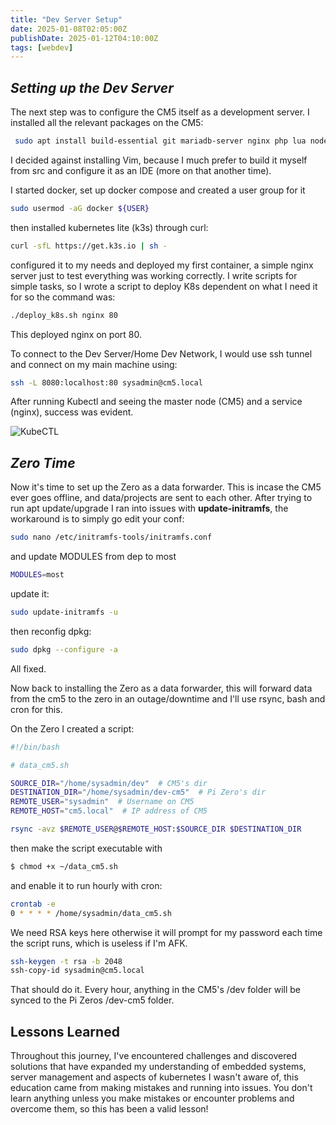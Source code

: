 ```yaml
---
title: "Dev Server Setup"
date: 2025-01-08T02:05:00Z
publishDate: 2025-01-12T04:10:00Z
tags: [webdev]
---
```


## *Setting up the Dev Server*

The next step was to configure the CM5 itself as a development server. I installed all the relevant packages on the CM5:
```sh
 sudo apt install build-essential git mariadb-server nginx php lua nodejs docker.io
```
I decided against installing Vim, because I much prefer to build it myself from src and configure it as an IDE (more on that another time).

I started docker, set up docker compose and created a user group for it
```sh
sudo usermod -aG docker ${USER} 
```

 then installed kubernetes lite (k3s) through curl: 

```sh
curl -sfL https://get.k3s.io | sh - 
```

configured it to my needs and deployed my first container, a simple nginx server just to test everything was working correctly. I write scripts for simple tasks, so I wrote a script to deploy K8s dependent on what I need it for so the command was:

```sh
./deploy_k8s.sh nginx 80
```

This deployed nginx on port 80.

To connect to the Dev Server/Home Dev Network, I would use ssh tunnel and connect on my main machine using:

```sh
ssh -L 8080:localhost:80 sysadmin@cm5.local
```

After running Kubectl and seeing the master node (CM5) and a service (nginx), success was evident.

![KubeCTL](/img/kubectl-running.jpeg)

## *Zero Time*

Now it's time to set up the Zero as a data forwarder. This is incase the CM5 ever goes offline, and data/projects are sent to each other. After trying to run apt update/upgrade I ran into issues with **update-initramfs**, the workaround is to simply go edit your conf:

```sh
sudo nano /etc/initramfs-tools/initramfs.conf
```

and update MODULES from dep to most

```sh
MODULES=most
```

update it:

```sh
sudo update-initramfs -u

```

then reconfig dpkg:
```sh
sudo dpkg --configure -a

```

All fixed.

Now back to installing the Zero as a data forwarder, this will forward data from the cm5 to the zero in an outage/downtime and I'll use rsync, bash and cron for this. 

On the Zero I created a script:

```sh
#!/bin/bash

# data_cm5.sh

SOURCE_DIR="/home/sysadmin/dev"  # CM5's dir
DESTINATION_DIR="/home/sysadmin/dev-cm5"  # Pi Zero's dir
REMOTE_USER="sysadmin"  # Username on CM5
REMOTE_HOST="cm5.local"  # IP address of CM5

rsync -avz $REMOTE_USER@$REMOTE_HOST:$SOURCE_DIR $DESTINATION_DIR
```

then make the script executable with
```sh
$ chmod +x ~/data_cm5.sh
```

and enable it to run hourly with cron:

```sh
crontab -e
0 * * * * /home/sysadmin/data_cm5.sh
```

We need RSA keys here otherwise it will prompt for my password each time the script runs, which is useless if I'm AFK.

```sh
ssh-keygen -t rsa -b 2048
ssh-copy-id sysadmin@cm5.local
```

That should do it. Every hour, anything in the CM5's /dev folder will be synced to the Pi Zeros /dev-cm5 folder.

## Lessons Learned

Throughout this journey, I've encountered challenges and discovered solutions that have expanded my understanding of embedded systems, server management and aspects of kubernetes I wasn't aware of, this education came from making mistakes and running into issues. You don't learn anything unless you make mistakes or encounter problems and overcome them, so this has been a valid lesson!


